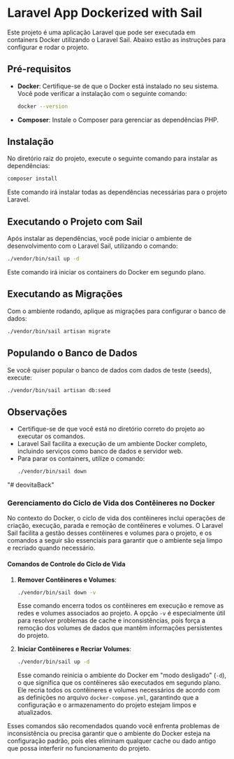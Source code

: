 
# Laravel App Dockerized with Sail

Este projeto é uma aplicação Laravel que pode ser executada em containers Docker utilizando o Laravel Sail. Abaixo estão as instruções para configurar e rodar o projeto.

## Pré-requisitos

- **Docker**: Certifique-se de que o Docker está instalado no seu sistema. Você pode verificar a instalação com o seguinte comando:
  ```bash
  docker --version
  ```
- **Composer**: Instale o Composer para gerenciar as dependências PHP.

## Instalação

No diretório raiz do projeto, execute o seguinte comando para instalar as dependências:

```bash
composer install
```

Este comando irá instalar todas as dependências necessárias para o projeto Laravel.

## Executando o Projeto com Sail

Após instalar as dependências, você pode iniciar o ambiente de desenvolvimento com o Laravel Sail, utilizando o comando:

```bash
./vendor/bin/sail up -d
```

Este comando irá iniciar os containers do Docker em segundo plano.

## Executando as Migrações

Com o ambiente rodando, aplique as migrações para configurar o banco de dados:

```bash
./vendor/bin/sail artisan migrate
```

## Populando o Banco de Dados

Se você quiser popular o banco de dados com dados de teste (seeds), execute:

```bash
./vendor/bin/sail artisan db:seed
```

## Observações

- Certifique-se de que você está no diretório correto do projeto ao executar os comandos.
- Laravel Sail facilita a execução de um ambiente Docker completo, incluindo serviços como banco de dados e servidor web.
- Para parar os containers, utilize o comando:
  ```bash
  ./vendor/bin/sail down
  ```
"# deovitaBack" 

### Gerenciamento do Ciclo de Vida dos Contêineres no Docker

No contexto do Docker, o ciclo de vida dos contêineres inclui operações de criação, execução, parada e remoção de contêineres e volumes. O Laravel Sail facilita a gestão desses contêineres e volumes para o projeto, e os comandos a seguir são essenciais para garantir que o ambiente seja limpo e recriado quando necessário.

#### Comandos de Controle do Ciclo de Vida

1. **Remover Contêineres e Volumes**: 

   ```bash
   ./vendor/bin/sail down -v
   ```

   Esse comando encerra todos os contêineres em execução e remove as redes e volumes associados ao projeto. A opção `-v` é especialmente útil para resolver problemas de cache e inconsistências, pois força a remoção dos volumes de dados que mantêm informações persistentes do projeto.

2. **Iniciar Contêineres e Recriar Volumes**:

   ```bash
   ./vendor/bin/sail up -d
   ```

   Esse comando reinicia o ambiente do Docker em "modo desligado" (`-d`), o que significa que os contêineres são executados em segundo plano. Ele recria todos os contêineres e volumes necessários de acordo com as definições no arquivo `docker-compose.yml`, garantindo que a configuração e o armazenamento do projeto estejam limpos e atualizados.

Esses comandos são recomendados quando você enfrenta problemas de inconsistência ou precisa garantir que o ambiente do Docker esteja na configuração padrão, pois eles eliminam qualquer cache ou dado antigo que possa interferir no funcionamento do projeto.
